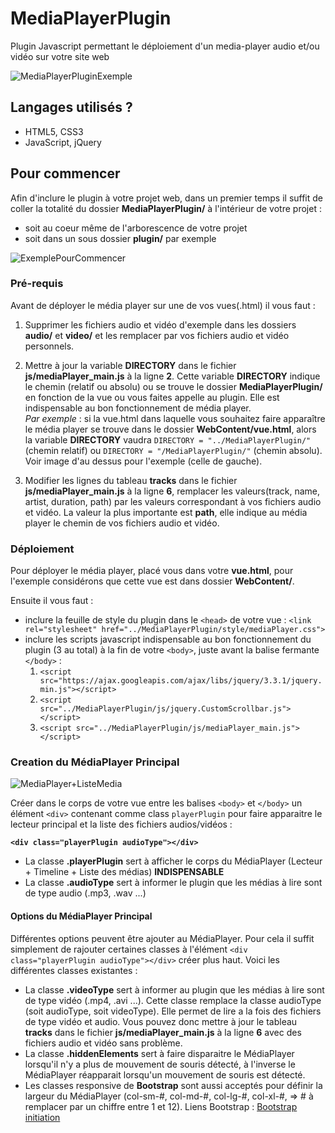 # MediaPlayerPlugin
Plugin Javascript permettant le déploiement d'un media-player audio et/ou vidéo sur votre site web

![MediaPlayerPluginExemple](https://image.noelshack.com/fichiers/2019/05/2/1548783526-mediaplayerplugin1.png)

## Langages utilisés ?
* HTML5, CSS3
* JavaScript, jQuery

## Pour commencer
Afin d'inclure le plugin à votre projet web, dans un premier temps il suffit de coller la totalité du dossier 
__MediaPlayerPlugin/__ à l'intérieur de votre projet :
* soit au coeur même de l'arborescence de votre projet
* soit dans un sous dossier __plugin/__ par exemple

![ExemplePourCommencer](https://image.noelshack.com/fichiers/2019/05/2/1548786164-exemple1.png)

### Pré-requis
Avant de déployer le média player sur une de vos vues(.html) il vous faut :
1. Supprimer les fichiers audio et vidéo d'exemple dans les dossiers __audio/__ et __video/__ et les remplacer par vos fichiers audio et vidéo personnels.
2. Mettre à jour la variable **DIRECTORY** dans le fichier __js/mediaPlayer_main.js__ à  la ligne **2**. Cette variable **DIRECTORY** indique le chemin (relatif ou absolu) ou se trouve le dossier __MediaPlayerPlugin/__ en fonction de la vue ou vous faites appelle au plugin. Elle est indispensable au bon fonctionnement de média player.
<br>_Par exemple_ : si la vue.html dans laquelle vous souhaitez faire apparaître le média player se trouve dans le dossier __WebContent/vue.html__, alors la variable **DIRECTORY** vaudra `DIRECTORY = "../MediaPlayerPlugin/"` (chemin relatif) ou `DIRECTORY = "/MediaPlayerPlugin/"` (chemin absolu). Voir image d'au dessus pour l'exemple (celle de gauche).

3. Modifier les lignes du tableau __tracks__ dans le fichier __js/mediaPlayer_main.js__ à  la ligne **6**, remplacer les valeurs(track, name, artist, duration, path) par les valeurs correspondant à vos fichiers audio et vidéo. La valeur la plus importante est **path**, elle indique au média player le chemin de vos fichiers audio et vidéo. 

### Déploiement
Pour déployer le média player, placé vous dans votre __vue.html__, pour l'exemple considérons que cette vue est dans dossier __WebContent/__.

Ensuite il vous faut :
* inclure la feuille de style du plugin dans le `<head>` de votre vue : `<link rel="stylesheet" href="../MediaPlayerPlugin/style/mediaPlayer.css">`
* inclure les scripts javascript indispensable au bon fonctionnement du plugin (3 au total) à la fin de votre `<body>`, juste avant la balise fermante `</body>` :
  1. `<script src="https://ajax.googleapis.com/ajax/libs/jquery/3.3.1/jquery.min.js"></script>`
  2. `<script src="../MediaPlayerPlugin/js/jquery.CustomScrollbar.js"></script>`
  3. `<script src="../MediaPlayerPlugin/js/mediaPlayer_main.js"></script>`

### Creation du MédiaPlayer Principal

![MediaPlayer+ListeMedia](https://image.noelshack.com/fichiers/2019/05/4/1548958634-mediaplayerandlist.png)

Créer dans le corps de votre vue entre les balises `<body>` et `</body>` un élément `<div>` contenant comme class `playerPlugin` pour faire apparaitre le lecteur principal et la liste des fichiers audios/vidéos :

__`<div class="playerPlugin audioType"></div>`__
* La classe **.playerPlugin** sert à afficher le corps du MédiaPlayer (Lecteur + Timeline + Liste des médias) __INDISPENSABLE__
* La classe **.audioType** sert à informer le plugin que les médias à lire sont de type audio (.mp3, .wav ...)

#### Options du MédiaPlayer Principal
Différentes options peuvent être ajouter au MédiaPlayer. Pour cela il suffit simplement de rajouter certaines classes à l'élément `<div class="playerPlugin audioType"></div>` créer plus haut.
Voici les différentes classes existantes :
* La classe **.videoType** sert à informer au plugin que les médias à lire sont de type vidéo (.mp4, .avi ...). Cette classe remplace la classe audioType (soit audioType, soit videoType). Elle permet de lire a la fois des fichiers de type vidéo et audio. Vous pouvez donc mettre à jour le tableau __tracks__ dans le fichier __js/mediaPlayer_main.js__ à la ligne **6** avec des fichiers audio et vidéo sans problème.
* La classe **.hiddenElements** sert à faire disparaitre le MédiaPlayer lorsqu'il n'y a plus de mouvement de souris détecté, à l'inverse le MédiaPlayer réapparait lorsqu'un mouvement de souris est détecté.
* Les classes responsive de **Bootstrap** sont aussi acceptés pour définir la largeur du MédiaPlayer (col-sm-#, col-md-#, col-lg-#, col-xl-#, => # à remplacer par un chiffre entre 1 et 12). Liens Bootstrap : [Bootstrap initiation](https://www.w3schools.com/booTsTrap/bootstrap_grid_basic.asp)
